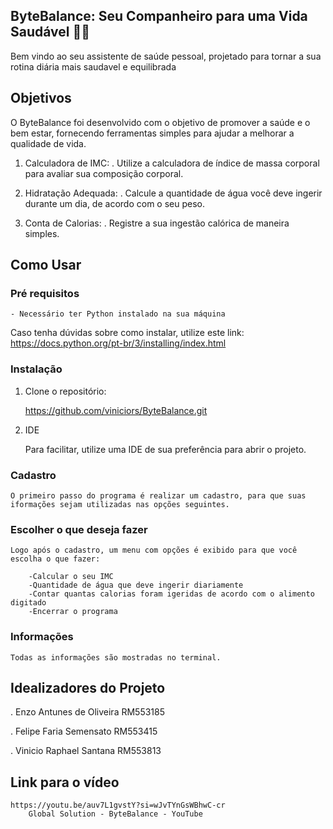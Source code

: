 ## ByteBalance: Seu Companheiro para uma Vida Saudável 🌱🌱

Bem vindo ao seu assistente de saúde pessoal, projetado para tornar a sua rotina diária mais saudavel e equilibrada

## Objetivos

O ByteBalance foi desenvolvido com o objetivo de promover a saúde e o bem estar, fornecendo ferramentas simples para ajudar a melhorar a qualidade de vida.

1. Calculadora de IMC:
    . Utilize a calculadora de índice de massa corporal para avaliar sua composição corporal.

2. Hidratação Adequada:
    . Calcule a quantidade de água você deve ingerir durante um dia, de acordo com o seu peso.

3. Conta de Calorias:
    . Registre a sua ingestão calórica de maneira simples.


## Como Usar

### Pré requisitos

    - Necessário ter Python instalado na sua máquina

Caso tenha dúvidas sobre como instalar, utilize este link: https://docs.python.org/pt-br/3/installing/index.html


### Instalação

1. Clone o repositório:

    https://github.com/viniciors/ByteBalance.git

2. IDE

    Para facilitar, utilize uma IDE de sua preferência para abrir o projeto.


### Cadastro

    O primeiro passo do programa é realizar um cadastro, para que suas iformações sejam utilizadas nas opções seguintes.

### Escolher o que deseja fazer

    Logo após o cadastro, um menu com opções é exibido para que você escolha o que fazer:

        -Calcular o seu IMC
        -Quantidade de água que deve ingerir diariamente
        -Contar quantas calorias foram igeridas de acordo com o alimento digitado
        -Encerrar o programa

### Informações

    Todas as informações são mostradas no terminal.
    

## Idealizadores do Projeto

. Enzo Antunes de Oliveira RM553185

. Felipe Faria Semensato RM553415

. Vinicio Raphael Santana RM553813


## Link para o vídeo

    https://youtu.be/auv7L1gvstY?si=wJvTYnGsWBhwC-cr
        Global Solution - ByteBalance - YouTube
